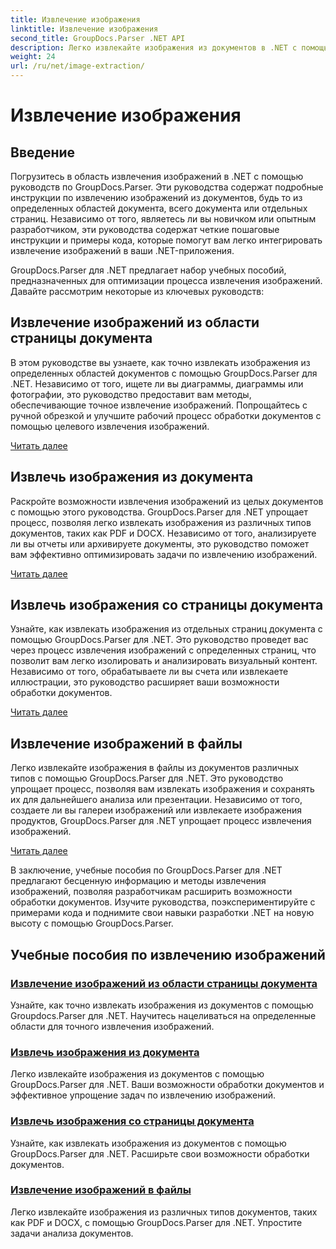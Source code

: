 ```yaml
---
title: Извлечение изображения
linktitle: Извлечение изображения
second_title: GroupDocs.Parser .NET API
description: Легко извлекайте изображения из документов в .NET с помощью GroupDocs.Parser. Расширьте свои возможности обработки документов с помощью точных методов извлечения изображений.
weight: 24
url: /ru/net/image-extraction/
---
```


# Извлечение изображения

## Введение

Погрузитесь в область извлечения изображений в .NET с помощью руководств по GroupDocs.Parser. Эти руководства содержат подробные инструкции по извлечению изображений из документов, будь то из определенных областей документа, всего документа или отдельных страниц. Независимо от того, являетесь ли вы новичком или опытным разработчиком, эти руководства содержат четкие пошаговые инструкции и примеры кода, которые помогут вам легко интегрировать извлечение изображений в ваши .NET-приложения.

GroupDocs.Parser для .NET предлагает набор учебных пособий, предназначенных для оптимизации процесса извлечения изображений. Давайте рассмотрим некоторые из ключевых руководств:

## Извлечение изображений из области страницы документа
В этом руководстве вы узнаете, как точно извлекать изображения из определенных областей документов с помощью GroupDocs.Parser для .NET. Независимо от того, ищете ли вы диаграммы, диаграммы или фотографии, это руководство предоставит вам методы, обеспечивающие точное извлечение изображений. Попрощайтесь с ручной обрезкой и улучшите рабочий процесс обработки документов с помощью целевого извлечения изображений.

[Читать далее](./extract-images-from-document-page-area/)

## Извлечь изображения из документа
Раскройте возможности извлечения изображений из целых документов с помощью этого руководства. GroupDocs.Parser для .NET упрощает процесс, позволяя легко извлекать изображения из различных типов документов, таких как PDF и DOCX. Независимо от того, анализируете ли вы отчеты или архивируете документы, это руководство поможет вам эффективно оптимизировать задачи по извлечению изображений.

[Читать далее](./extract-images-from-document/)

## Извлечь изображения со страницы документа
Узнайте, как извлекать изображения из отдельных страниц документа с помощью GroupDocs.Parser для .NET. Это руководство проведет вас через процесс извлечения изображений с определенных страниц, что позволит вам легко изолировать и анализировать визуальный контент. Независимо от того, обрабатываете ли вы счета или извлекаете иллюстрации, это руководство расширяет ваши возможности обработки документов.

[Читать далее](./extract-images-from-document-page/)

## Извлечение изображений в файлы
Легко извлекайте изображения в файлы из документов различных типов с помощью GroupDocs.Parser для .NET. Это руководство упрощает процесс, позволяя вам извлекать изображения и сохранять их для дальнейшего анализа или презентации. Независимо от того, создаете ли вы галереи изображений или извлекаете изображения продуктов, GroupDocs.Parser для .NET упрощает процесс извлечения изображений.

[Читать далее](./extract-images-to-files/)

В заключение, учебные пособия по GroupDocs.Parser для .NET предлагают бесценную информацию и методы извлечения изображений, позволяя разработчикам расширить возможности обработки документов. Изучите руководства, поэкспериментируйте с примерами кода и поднимите свои навыки разработки .NET на новую высоту с помощью GroupDocs.Parser.
## Учебные пособия по извлечению изображений
### [Извлечение изображений из области страницы документа](./extract-images-from-document-page-area/)
Узнайте, как точно извлекать изображения из документов с помощью Groupdocs.Parser для .NET. Научитесь нацеливаться на определенные области для точного извлечения изображений.
### [Извлечь изображения из документа](./extract-images-from-document/)
Легко извлекайте изображения из документов с помощью GroupDocs.Parser для .NET. Ваши возможности обработки документов и эффективное упрощение задач по извлечению изображений.
### [Извлечь изображения со страницы документа](./extract-images-from-document-page/)
Узнайте, как извлекать изображения из документов с помощью GroupDocs.Parser для .NET. Расширьте свои возможности обработки документов.
### [Извлечение изображений в файлы](./extract-images-to-files/)
Легко извлекайте изображения из различных типов документов, таких как PDF и DOCX, с помощью GroupDocs.Parser для .NET. Упростите задачи анализа документов.